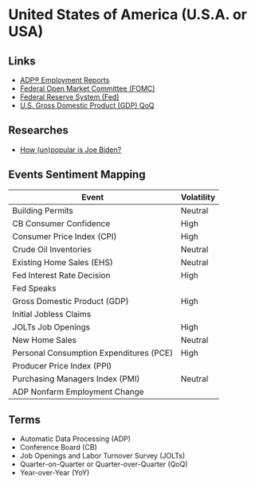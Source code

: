 # United States of America (U.S.A. or USA)

## Links

- [ADP® Employment Reports](https://adpemploymentreport.com/)
- [Federal Open Market Committee (FOMC)](https://www.federalreserve.gov/monetarypolicy/fomc.htm)
- [Federal Reserve System (Fed)](https://federalreserve.gov/)
- [U.S. Gross Domestic Product (GDP) QoQ](https://www.investing.com/economic-calendar/gdp-375)

<!--
Federal Deposit Insurance Corporation (FDIC)
Financial Accounting Standards Board (FASB)
Commodity Futures Trading Commission (CFTC)
-->

## Researches

- [How (un)popular is Joe Biden?](https://projects.fivethirtyeight.com/biden-approval-rating/)

## Events Sentiment Mapping

| Event                                   | Volatility |
| --------------------------------------- | ---------- |
| Building Permits                        | Neutral    |
| CB Consumer Confidence                  | High       |
| Consumer Price Index (CPI)              | High       |
| Crude Oil Inventories                   | Neutral    |
| Existing Home Sales (EHS)               | Neutral    |
| Fed Interest Rate Decision              | High       |
| Fed Speaks                              |            |
| Gross Domestic Product (GDP)            | High       |
| Initial Jobless Claims                  |            |
| JOLTs Job Openings                      | High       |
| New Home Sales                          | Neutral    |
| Personal Consumption Expenditures (PCE) | High       |
| Producer Price Index (PPI)              |            |
| Purchasing Managers Index (PMI)         | Neutral    |
| ADP Nonfarm Employment Change           |            |

## Terms

- Automatic Data Processing (ADP)
- Conference Board (CB)
- Job Openings and Labor Turnover Survey (JOLTs)
- Quarter-on-Quarter or Quarter-over-Quarter (QoQ)
- Year-over-Year (YoY)
